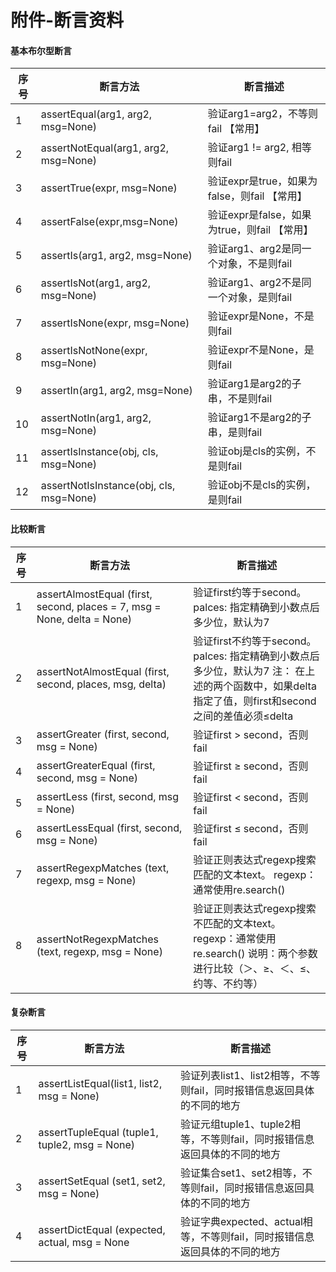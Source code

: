 # 附件-断言资料

#### 基本布尔型断言

| 序号 | 断言方法                                | 断言描述                                     |
| ---- | --------------------------------------- | -------------------------------------------- |
| 1    | assertEqual(arg1, arg2, msg=None)       | 验证arg1=arg2，不等则fail 【常用】           |
| 2    | assertNotEqual(arg1, arg2, msg=None)    | 验证arg1 != arg2, 相等则fail                 |
| 3    | assertTrue(expr, msg=None)              | 验证expr是true，如果为false，则fail 【常用】 |
| 4    | assertFalse(expr,msg=None)              | 验证expr是false，如果为true，则fail 【常用】 |
| 5    | assertIs(arg1, arg2, msg=None)          | 验证arg1、arg2是同一个对象，不是则fail       |
| 6    | assertIsNot(arg1, arg2, msg=None)       | 验证arg1、arg2不是同一个对象，是则fail       |
| 7    | assertIsNone(expr, msg=None)            | 验证expr是None，不是则fail                   |
| 8    | assertIsNotNone(expr, msg=None)         | 验证expr不是None，是则fail                   |
| 9    | assertIn(arg1, arg2, msg=None)          | 验证arg1是arg2的子串，不是则fail             |
| 10   | assertNotIn(arg1, arg2, msg=None)       | 验证arg1不是arg2的子串，是则fail             |
| 11   | assertIsInstance(obj, cls, msg=None)    | 验证obj是cls的实例，不是则fail               |
| 12   | assertNotIsInstance(obj, cls, msg=None) | 验证obj不是cls的实例，是则fail               |

#### 比较断言

| 序号 | 断言方法                                                     | 断言描述                                                     |
| ---- | ------------------------------------------------------------ | ------------------------------------------------------------ |
| 1    | assertAlmostEqual (first, second, places = 7, msg = None, delta = None) | 验证first约等于second。 palces: 指定精确到小数点后多少位，默认为7 |
| 2    | assertNotAlmostEqual (first, second, places, msg, delta)     | 验证first不约等于second。 palces: 指定精确到小数点后多少位，默认为7 注： 在上述的两个函数中，如果delta指定了值，则first和second之间的差值必须≤delta |
| 3    | assertGreater (first, second, msg = None)                    | 验证first > second，否则fail                                 |
| 4    | assertGreaterEqual (first, second, msg = None)               | 验证first ≥ second，否则fail                                 |
| 5    | assertLess (first, second, msg = None)                       | 验证first < second，否则fail                                 |
| 6    | assertLessEqual (first, second, msg = None)                  | 验证first ≤ second，否则fail                                 |
| 7    | assertRegexpMatches (text, regexp, msg = None)               | 验证正则表达式regexp搜索匹配的文本text。 regexp：通常使用re.search() |
| 8    | assertNotRegexpMatches (text, regexp, msg = None)            | 验证正则表达式regexp搜索不匹配的文本text。 regexp：通常使用re.search() 说明：两个参数进行比较（＞、≥、＜、≤、约等、不约等） |

#### 复杂断言

| 序号 | 断言方法                                      | 断言描述                                                     |
| ---- | --------------------------------------------- | ------------------------------------------------------------ |
| 1    | assertListEqual(list1, list2, msg = None)     | 验证列表list1、list2相等，不等则fail，同时报错信息返回具体的不同的地方 |
| 2    | assertTupleEqual (tuple1, tuple2, msg = None) | 验证元组tuple1、tuple2相等，不等则fail，同时报错信息返回具体的不同的地方 |
| 3    | assertSetEqual (set1, set2, msg = None)       | 验证集合set1、set2相等，不等则fail，同时报错信息返回具体的不同的地方 |
| 4    | assertDictEqual (expected, actual, msg = None | 验证字典expected、actual相等，不等则fail，同时报错信息返回具体的不同的地方 |

